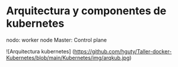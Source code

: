 # Arquitectura y componentes de kubernetes

nodo: worker node
Master: Control plane


![Arquitectura kubernetes] (https://github.com/hguty/Taller-docker-Kubernetes/blob/main/Kubernetes/img/arqkub.jpg) 
